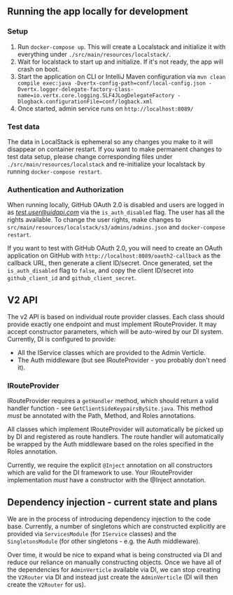 ## Running the app locally for development
### Setup
1. Run `docker-compose up`. This will create a Localstack and initialize it with everything under `./src/main/resources/localstack/`.
2. Wait for localstack to start up and initialize. If it's not ready, the app will crash on boot. 
3. Start the application on CLI or IntelliJ Maven configuration via `mvn clean compile exec:java -Dvertx-config-path=conf/local-config.json -Dvertx.logger-delegate-factory-class-name=io.vertx.core.logging.SLF4JLogDelegateFactory -Dlogback.configurationFile=conf/logback.xml`
4. Once started, admin service runs on `http://localhost:8089/`

### Test data
The data in LocalStack is ephemeral so any changes you make to it will disappear on container restart. If you want
to make permanent changes to test data setup, please change corresponding files under `./src/main/resources/localstack`
and re-initialize your localstack by running `docker-compose restart`.

### Authentication and Authorization
When running locally, GitHub OAuth 2.0 is disabled and users are logged in as *test.user@uidapi.com* via the 
`is_auth_disabled` flag. The user has all the rights available. To change the user rights, make changes to 
`src/main/resources/localstack/s3/admins/admins.json` and `docker-compose restart`.

If you want to test with GitHub OAuth 2.0, you will need to create an OAuth application on GitHub with `http://localhost:8089/oauth2-callback` as the callback URL, then generate a client ID/secret. Once generated, set the `is_auth_disabled` flag to `false`, and copy the client ID/secret into `github_client_id` and `github_client_secret`.

## V2 API

The v2 API is based on individual route provider classes. Each class should provide exactly one endpoint and must implement IRouteProvider. It may accept constructor parameters, which will be auto-wired by our DI system. Currently, DI is configured to provide:
- All the IService classes which are provided to the Admin Verticle.
- The Auth middleware (but see IRouteProvider - you probably don't need it).

### IRouteProvider

IRouteProvider requires a `getHandler` method, which should return a valid handler function - see `GetClientSideKeypairsBySite.java`. This method *must* be annotated with the Path, Method, and Roles annotations.

All classes which implement IRouteProvider will automatically be picked up by DI and registered as route handlers. The route handler will automatically be wrapped by the Auth middleware based on the roles specified in the Roles annotation.

Currently, we require the explicit `@Inject` annotation on all constructors which are valid for the DI framework to use. Your IRouteProvider implementation *must* have a constructor with the @Inject annotation. 

## Dependency injection - current state and plans

We are in the process of introducing dependency injection to the code base. Currently, a number of singletons which are constructed explicitly are provided via `ServicesModule` (for `IService` classes) and the `SingletonsModule` (for other singletons - e.g. the Auth middleware).

Over time, it would be nice to expand what is being constructed via DI and reduce our reliance on manually constructing objects. Once we have all of the dependencies for `AdminVerticle` available via DI, we can stop creating the `V2Router` via DI and instead just create the `AdminVerticle` (DI will then create the `V2Router` for us).